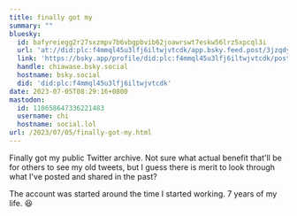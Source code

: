 ```yaml
---
title: finally got my
summary: ""
bluesky:
  id: bafyreiegg2r27sxzmpv7b6vbgpbvib62joawrswt7eskw56lrz5xpcql3i
  url: 'at://did:plc:f4mmql45u3lfj6iltwjvtcdk/app.bsky.feed.post/3jzqdyrrzqg2t'
  link: 'https://bsky.app/profile/did:plc:f4mmql45u3lfj6iltwjvtcdk/post/3jzqdyrrzqg2t'
  handle: chiawase.bsky.social
  hostname: bsky.social
  did: 'did:plc:f4mmql45u3lfj6iltwjvtcdk'
date: 2023-07-05T08:29:16+0800
mastodon:
  id: 110658647336221483
  username: chi
  hostname: social.lol
url: /2023/07/05/finally-got-my.html
---
```


Finally got my public Twitter archive. Not sure what actual benefit that'll be for others to see my old tweets, but I guess there is merit to look through what I've posted and shared in the past?

The account was started around the time I started working. 7 years of my life. 😆
